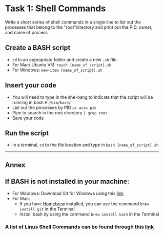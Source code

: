 #   Task 1: Shell Commands
Write a short series of shell commands in a single line to list out the processes that belong to the "root"directory and print out the PID, owner, and name of process

##  Create a BASH script
-   `cd` to an appropriate folder and create a new `.sh` file.
-   For Mac/ Ubuntu VM: `touch [name_of_script].sh`
-   For Windows: `new-item [name_of_script].sh`

##  Insert your code
-   You will need to type in the she-bang to indicate that the script will be running in bash
    `#!/bin/bash/`
-   List out the processes by PID
    `ps acxo pid`
-   Pipe to search in the root directory
    `| grep root`
-   Save your code

##  Run the script
-   In a terminal, `cd` to the file location and type in `bash [name_of_script].sh`

****
##  Annex

## If BASH is not installed in your machine:
- For Windows: Download Git for Windows using this [link](https://gitforwindows.org/)
- For Mac: 
  - If you have [Homebrew](https://brew.sh/) installed, you can use the command `brew install git` in the Terminal
  - Install bash by using the command `brew install bash` in the Terminal <br>

### A list of Linus Shell Commands can be found through this [link](https://ss64.com/bash/)
